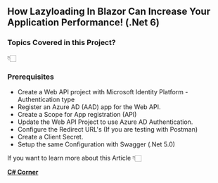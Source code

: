 ## How Lazyloading In Blazor Can Increase Your Application Performance! (.Net 6) 

### Topics Covered in this Project?

👇🏻

### Prerequisites

- Create a Web API project with Microsoft Identity Platform - Authentication type
- Register an Azure AD (AAD) app for the Web API.
- Create a Scope for App registration (API)
- Update the Web API Project to use Azure AD Authentication.
- Configure the Redirect URL's (If you are testing with Postman)
- Create a Client Secret.
- Setup the same Configuration with Swagger (.Net 5.0)


If you want to learn more about this Article 👇🏻

[**C# Corner**](https://www.c-sharpcorner.com/article/enable-oauth-2-authorization-using-azure-ad-and-swagger-in-net-5-0/ "C# Corner")
